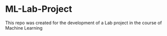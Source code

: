 # ML-Lab-Project
This repo was created for the development of a Lab project in the course of Machine Learning

